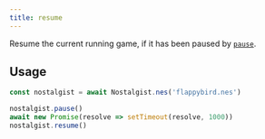 ```yaml
---
title: resume
---
```


Resume the current running game, if it has been paused by [`pause`](/apis/pause).

## Usage
```js
const nostalgist = await Nostalgist.nes('flappybird.nes')

nostalgist.pause()
await new Promise(resolve => setTimeout(resolve, 1000))
nostalgist.resume()
```
